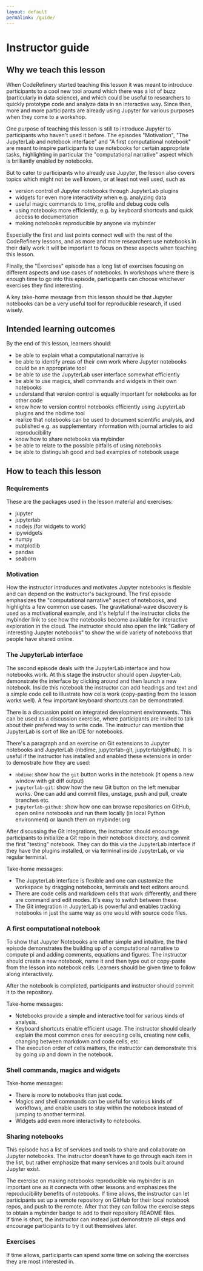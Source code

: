 ```yaml
---
layout: default
permalink: /guide/
---
```


# Instructor guide

## Why we teach this lesson

When CodeRefinery started teaching this lesson it was meant to introduce participants 
to a cool new tool around which there was a lot of buzz (particularly in data science), 
and which could be useful to researchers to quickly prototype code and analyze data in an interactive way. 
Since then, more and more participants are already using Jupyter for various purposes
when they come to a workshop. 

One purpose of teaching this lesson is still to introduce Jupyter to participants who haven't 
used it before. The episodes "Motivation", "The JupyterLab and notebook interface" and 
"A first computational notebook" are meant to inspire participants to use notebooks for 
certain appropriate tasks, highlighting in particular the "computational narrative" aspect
which is brilliantly enabled by notebooks.

But to cater to participants who already use Jupyter, the lesson also covers 
topics which might not be well known, or at least not well used, such as
- version control of Jupyter notebooks through JupyterLab plugins
- widgets for even more interactivity when e.g. analyzing data
- useful magic commands to time, profile and debug code cells
- using notebooks more efficiently, e.g. by keyboard shortcuts and quick access to documentation
- making notebooks reproducible by anyone via mybinder

Especially the first and last points connect well with the rest of the CodeRefinery lessons, 
and as more and more researchers use notebooks in their daily work it will be important 
to focus on these aspects when teaching this lesson.

Finally, the "Exercises" episode has a long list of exercises focusing on 
different aspects and use cases of notebooks. In workshops where there is enough time 
to go into this episode, participants can choose whichever exercises they find interesting.

A key take-home message from this lesson should be that Jupyter notebooks 
can be a very useful tool for reproducible research, if used wisely.

## Intended learning outcomes

By the end of this lesson, learners should:
- be able to explain what a computational narrative is 
- be able to identify areas of their own work where Jupyter notebooks could be an appropriate tool
- be able to use the JupyterLab user interface somewhat efficiently
- be able to use magics, shell commands and widgets in their own notebooks
- understand that version control is equally important for notebooks as for other code
- know how to version control notebooks efficiently using JupyterLab plugins and the nbdime tool
- realize that notebooks can be used to document scientific analysis, and published 
  e.g. as supplementary information with journal articles to aid reproducibility
- know how to share notebooks via mybinder
- be able to relate to the possible pitfalls of using notebooks
- be able to distinguish good and bad examples of notebook usage 

## How to teach this lesson

### Requirements

These are the packages used in the lesson material and exercises:
- jupyter
- jupyterlab
- nodejs (for widgets to work)
- ipywidgets
- numpy
- matplotlib
- pandas
- seaborn

### Motivation

How the instructor introduces and motivates Jupyter notebooks is flexible and 
can depend on the instructor's background. The first episode emphasizes the 
"computational narrative" aspect of notebooks, and highlights a few 
common use cases. The gravitational-wave discovery is used as a motivational 
example, and it's helpful if the instructor clicks the mybinder link to see how 
the notebooks become available for interactive exploration in the cloud.
The instructor should also open the link "Gallery of interesting Jupyter notebooks"
to show the wide variety of notebooks that people have shared online.


### The JupyterLab interface

The second episode deals with the JupyterLab interface and how notebooks work. At 
this stage the instructor should open Jupyter-Lab, demonstrate the 
interface by clicking around and then launch a new notebook. Inside this notebook 
the instructor can add headings and text and a simple code cell to illustrate 
how cells work (copy-pasting from the lesson works well). A few important keyboard 
shortcuts can be demonstrated.

There is a discussion point on integrated development environments. This can 
be used as a discussion exercise, where participants are invited to talk about 
their prefered way to write code. The instructur can mention that JupyterLab is 
sort of like an IDE for notebooks.

There's a paragraph and an exercise on Git extensions to Jupyter notebooks and JupyterLab 
(nbdime, jupyterlab-git, jupyterlab/github). It is useful if the instructor has installed and 
enabled these extensions in order to demostrate how they are used:
- `nbdime`: show how the `git` button works in the notebook (it opens a new window with git diff output)
- `jupyterlab-git`: show how the new Git button on the left menubar works. One can add and commit files, 
  unstage, push and pull, create branches etc.
- `jupyterlab-github`: show how one can browse repositories on GitHub, open online notebooks and run them 
  locally (in local Python environment) or launch them on mybinder.org

After discussing the Git integrations, the instructor should encourage participants to 
initialize a Git repo in their notebook directory, and commit the first "testing" notebook.
They can do this via the JupyterLab interface if they have the plugins installed, or via 
terminal inside JupyterLab, or via regular terminal.

Take-home messages:
- The JupyterLab interface is flexible and one can customize the workspace by dragging 
  notebooks, terminals and text editors around.
- There are code cells and markdown cells that work differently, and there are 
  command and edit modes. It's easy to switch between these.
- The Git integration in JupyterLab is powerful and enables tracking notebooks in just 
  the same way as one would with source code files.

### A first computational notebook

To show that Jupyter Notebooks are rather simple and intuitive, the third episode
demonstrates the building up of a computational narrative 
to compute pi and adding comments, equations and figures. 
The instructor should create a new notebook, name it and then type out or copy-paste from the lesson 
into notebook cells. Learners should be given time to follow along interactively. 

After the notebook is completed, participants and instructor should commit it to the 
repository.

Take-home messages:
- Notebooks provide a simple and interactive tool for various kinds of analysis. 
- Keyboard shortcuts enable efficient usage. The instructor should clearly
  explain the most common ones for executing cells, creating new cells, changing 
  between markdown and code cells, etc.
- The execution order of cells matters, the instructor can demonstrate this by 
  going up and down in the notebook.


### Shell commands, magics and widgets

Take-home messages:
- There is more to notebooks than just code.
- Magics and shell commands can be useful for various kinds of workflows, and enable 
  users to stay within the notebook instead of jumping to another terminal.
- Widgets add even more interactivity to notebooks.

### Sharing notebooks

This episode has a list of services and tools to share and collaborate on Jupyter 
notebooks. The instructor doesn't have to go through each item in the list, but 
rather emphasize that many services and tools built around Jupyter exist.

The exercise on making notebooks reproducible via mybinder is an important one as 
it connects with other lessons and emphasizes the reproducibility benefits of notebooks. 
If time allows, the instructor can let participants set up a remote repository on GitHub
for their local notebook repos, and push to the remote. After that they can follow the 
exercise steps to obtain a mybinder badge to add to their repository README files.  
If time is short, the instructor can instead just demonstrate all steps and encourage 
participants to try it out themselves later.

### Exercises

If time allows, participants can spend some time on solving the exercises they are 
most interested in.



